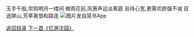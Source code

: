 玉手千般,帘钩明月一缕间
微雨花前,凤箫声远淡离筵
且待心宽,更需欢颜强不减
目送屏山,芳草离恨和路连
![图片发自简书App](http://upload-images.jianshu.io/upload_images/1691484-108fd47e6df56e97.jpeg?imageMogr2/auto-orient/strip%7CimageView2/2/w/1080/q/50)



[返回目录](https://www.jianshu.com/p/f13b34acd5f9)
[下一首《忆游沈园》](https://www.jianshu.com/p/227d51644052)
